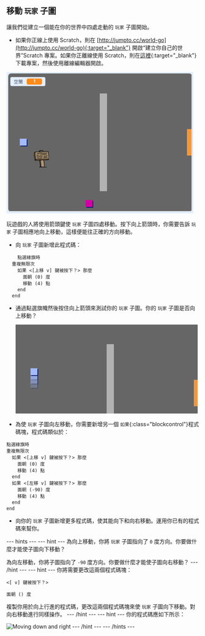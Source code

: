 ## 移動 `玩家` 子圖

讓我們從建立一個能在你的世界中四處走動的 `玩家` 子圖開始。

+ 如果你正線上使用 Scratch，則在 [http://jumpto.cc/world-go](http://jumpto.cc/world-go){:target="_blank"} 開啟“建立你自己的世界”Scratch 專案。如果你正離線使用 Scratch，則在[這裡](http://jumpto.cc/world-get){:target="_blank"}下載專案，然後使用離線編輯器開啟。  

![screenshot](images/world-starter.png)

玩遊戲的人將使用箭頭鍵使 `玩家` 子圖四處移動。按下向上箭頭時，你需要告訴 `玩家` 子圖相應地向上移動，這樣便能往正確的方向移動。

+ 向 `玩家` 子圖新增此程式碼：

```blocks
	點選綠旗時
  重複無限次 
    如果 <[上移 v] 鍵被按下？> 那麼 
      面朝 (0) 度
      移動 (4) 點
    end
  end
```

+ 通過點選旗幟然後按住向上箭頭來測試你的 `玩家` 子圖。你的 `玩家` 子圖是否向上移動？

	![screenshot](images/world-up.png)

+ 為使 `玩家` 子圖向左移動，你需要新增另一個 `如果`{:class="blockcontrol"}程式碼塊，程式碼類似於：

```blocks
點選綠旗時
重複無限次 
  如果 <[上移 v] 鍵被按下？> 那麼 
    面朝 (0) 度
    移動 (4) 點
  end
  如果 <[左移 v] 鍵被按下？> 那麼 
    面朝 (-90) 度
    移動 (4) 點
  end
end
```

+ 向你的 `玩家` 子圖新增更多程式碼，使其能向下和向右移動。運用你已有的程式碼來幫你。

--- hints ---
--- hint ---
為向上移動，你將 `玩家` 子圖指向了 `0` 度方向。你要做什麼才能使子圖向下移動？

為向左移動，你將子圖指向了 `-90` 度方向。你要做什麼才能使子圖向右移動？
--- /hint ---
--- hint ---
你將需要更改這兩個程式碼塊：
```blocks
<[ v] 鍵被按下？>
```
```blocks
面朝 () 度
```

複製你用於向上行進的程式碼，更改這兩個程式碼塊來使 `玩家` 子圖向下移動。對向右移動進行同樣操作。
--- /hint ---
--- hint ---
你的程式碼應如下所示：

![Moving down and right](images/finished-move-down-right.png)
--- /hint ---
--- /hints ---
